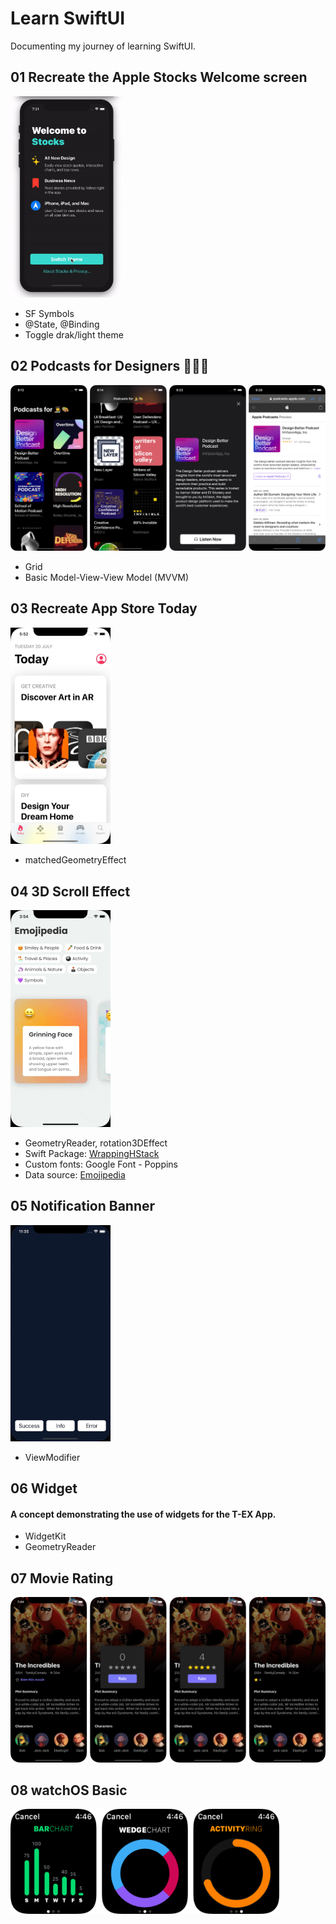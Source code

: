 # Learn SwiftUI

Documenting my journey of learning SwiftUI.

## 01 Recreate the Apple Stocks Welcome screen
<img src="./screenshots/01-apple-stocks.gif" width="180" alt="recreate the apple stocks welcome screen">

- SF Symbols
- @State, @Binding
- Toggle drak/light theme


## 02 Podcasts for Designers 👩‍🎨🎨

<img src="./screenshots/02-podcasts.png" width="680px" alt="podcasts for designers">

- Grid 
- Basic Model-View-View Model (MVVM)


## 03 Recreate App Store Today

<img src="./screenshots/03-appstore-today.gif" alt="recreate app store today" width="160">

- matchedGeometryEffect

## 04 3D Scroll Effect

<img src="./screenshots/04-3d-scroll-effect.gif" alt="3d scroll effect" width="160">

- GeometryReader, rotation3DEffect
- Swift Package: [WrappingHStack](https://github.com/dkk/WrappingHStack)
- Custom fonts: Google Font - Poppins
- Data source: [Emojipedia](https://emojipedia.org/)

## 05 Notification Banner

<img src="./screenshots/05-notification-banner.gif" alt="notification banner" width="160">

- ViewModifier

## 06 Widget

<!-- <img src="./screenshots/06-tex-widget-v2.png" alt="widget" width="320"> -->

#### A concept demonstrating the use of widgets for the T-EX App.

- WidgetKit
- GeometryReader

## 07 Movie Rating
<img src="./screenshots/07-movie-rating.png" alt="movie rating ui" width="680">

## 08 watchOS Basic
<img src="./screenshots/08-watchos-basic.png" alt="Apple wathOS basic" width="430">